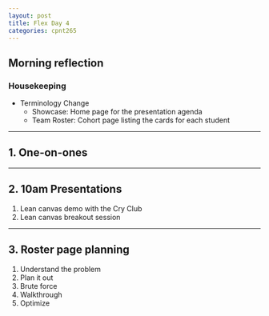 ```yaml
---
layout: post
title: Flex Day 4
categories: cpnt265
---
```


## Morning reflection
### Housekeeping
- Terminology Change
  - Showcase: Home page for the presentation agenda
  - Team Roster: Cohort page listing the cards for each student

---

## 1. One-on-ones

---

## 2. 10am Presentations
1. Lean canvas demo with the Cry Club
2. Lean canvas breakout session

---

## 3. Roster page planning
1. Understand the problem
2. Plan it out
3. Brute force
4. Walkthrough
5. Optimize

